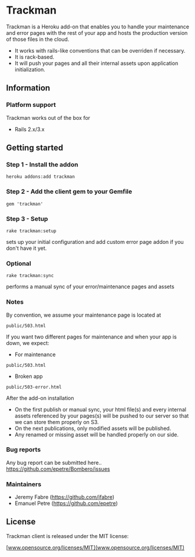 # Trackman

Trackman is a Heroku add-on that enables you to handle your maintenance and error pages with the rest of your app and hosts the production version of those files in the cloud.

* It works with rails-like conventions that can be overriden if necessary.
* It is rack-based.
* It will push your pages and all their internal assets upon application initialization. 

## Information

### Platform support

Trackman works out of the box for

* Rails 2.x/3.x

## Getting started
### Step 1 - Install the addon
```console
heroku addons:add trackman
```
### Step 2 - Add the client gem to your Gemfile
```console
gem 'trackman'
```

### Step 3 - Setup
```console
rake trackman:setup
```
sets up your initial configuration and add custom error page addon if you don't have it yet.

### Optional
```console
rake trackman:sync
```
performs a manual sync of your error/maintenance pages and assets

### Notes
By convention, we assume your maintenance page is located at

```console
public/503.html
```

If you want two different pages for maintenance and when your app is down, we expect:

- For maintenance
```console
public/503.html
```
- Broken app
```console
public/503-error.html
```

After the add-on installation

* On the first publish or manual sync, your html file(s) and every internal assets referenced by your pages(s) will be pushed to our server so that we can store them properly on S3.
* On the next publications, only modified assets will be published. 
* Any renamed or missing asset will be handled properly on our side.

### Bug reports

Any bug report can be submitted here..
https://github.com/epetre/Bombero/issues


### Maintainers

* Jeremy Fabre (https://github.com/jfabre)
* Emanuel Petre (https://github.com/epetre)


## License

  Trackman client is released under the MIT license:

  [www.opensource.org/licenses/MIT](www.opensource.org/licenses/MIT)


